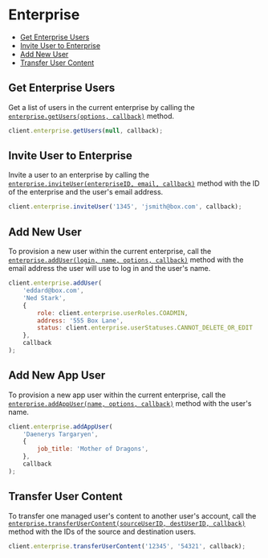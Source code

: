 Enterprise
==========

* [Get Enterprise Users](#get-enterprise-users)
* [Invite User to Enterprise](#invite-user-to-enterprise)
* [Add New User](#add-new-user)
* [Transfer User Content](#transfer-user-content)

Get Enterprise Users
--------------------

Get a list of users in the current enterprise by calling the
[`enterprise.getUsers(options, callback)`](http://opensource.box.com/box-node-sdk/Enterprise.html#getUsers)
method.

```js
client.enterprise.getUsers(null, callback);
```

Invite User to Enterprise
-------------------------

Invite a user to an enterprise by calling the
[`enterprise.inviteUser(enterpriseID, email, callback)`](http://opensource.box.com/box-node-sdk/Enterprise.html#inviteUser)
method with the ID of the enterprise and the user's email address.

```js
client.enterprise.inviteUser('1345', 'jsmith@box.com', callback);
```

Add New User
------------

To provision a new user within the current enterprise, call the
[`enterprise.addUser(login, name, options, callback)`](http://opensource.box.com/box-node-sdk/Enterprise.html#addUser)
method with the email address the user will use to log in and the user's name.

```js
client.enterprise.addUser(
	'eddard@box.com',
	'Ned Stark',
	{
		role: client.enterprise.userRoles.COADMIN,
		address: '555 Box Lane',
		status: client.enterprise.userStatuses.CANNOT_DELETE_OR_EDIT
	},
	callback
);
```

Add New App User
----------------

To provision a new app user within the current enterprise, call the
[`enterprise.addAppUser(name, options, callback)`](http://opensource.box.com/box-node-sdk/Enterprise.html#addAppUser)
method with the user's name.

```js
client.enterprise.addAppUser(
	'Daenerys Targaryen',
	{
		job_title: 'Mother of Dragons',
	},
	callback
);
```

Transfer User Content
---------------------

To transfer one managed user's content to another user's account, call the
[`enterprise.transferUserContent(sourceUserID, destUserID, callback)`](http://opensource.box.com/box-node-sdk/Enterprise.html#transferUserContent)
method with the IDs of the source and destination users.

```js
client.enterprise.transferUserContent('12345', '54321', callback);
```
